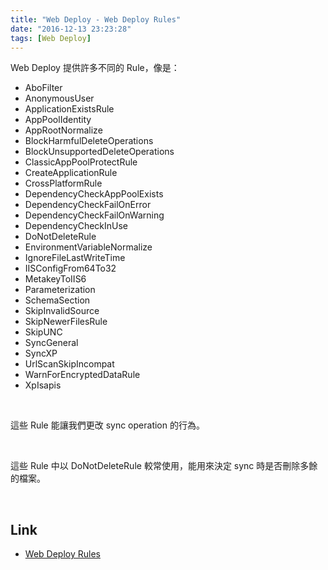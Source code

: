 ```yaml
---
title: "Web Deploy - Web Deploy Rules"
date: "2016-12-13 23:23:28"
tags: [Web Deploy]
---
```



Web Deploy 提供許多不同的 Rule，像是：  

<!-- More -->

- AboFilter 
- AnonymousUser 
- ApplicationExistsRule 
- AppPoolIdentity 
- AppRootNormalize 
- BlockHarmfulDeleteOperations 
- BlockUnsupportedDeleteOperations 
- ClassicAppPoolProtectRule 
- CreateApplicationRule 
- CrossPlatformRule 
- DependencyCheckAppPoolExists 
- DependencyCheckFailOnError 
- DependencyCheckFailOnWarning 
- DependencyCheckInUse 
- DoNotDeleteRule 
- EnvironmentVariableNormalize 
- IgnoreFileLastWriteTime 
- IISConfigFrom64To32 
- MetakeyToIIS6 
- Parameterization 
- SchemaSection 
- SkipInvalidSource 
- SkipNewerFilesRule 
- SkipUNC 
- SyncGeneral 
- SyncXP 
- UrlScanSkipIncompat 
- WarnForEncryptedDataRule 
- XpIsapis 

<br/>


這些 Rule 能讓我們更改 sync operation 的行為。  

<br/>


這些 Rule 中以 DoNotDeleteRule 較常使用，能用來決定 sync 時是否刪除多餘的檔案。  

<br/>

Link
----
* [Web Deploy Rules](https://technet.microsoft.com/en-us/library/dd568992(v=ws.10).aspx)
